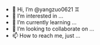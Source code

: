 - 👋 Hi, I’m @yangzuo0621 :gemini:
- 👀 I’m interested in ...
- 🌱 I’m currently learning ...
- 💞️ I’m looking to collaborate on ...
- 📫 How to reach me, just ...
<!---
yangzuo0621/yangzuo0621 is a ✨ special ✨ repository because its `README.md` (this file) appears on your GitHub profile.
You can click the Preview link to take a look at your changes.
--->
